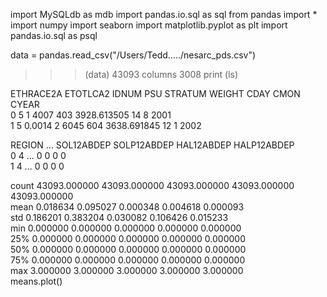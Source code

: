 import MySQLdb as mdb
import pandas.io.sql as sql
from pandas import *
import numpy
import seaborn
import matplotlib.pyplot as plt
import pandas.io.sql as psql

data = pandas.read_csv("/Users/Tedd...../nesarc_pds.csv")
>>> (data)
43093
>>> columns
3008
>>> print (ls)

 ETHRACE2A ETOTLCA2  IDNUM   PSU  STRATUM       WEIGHT  CDAY  CMON  CYEAR  \
0          5               1  4007      403  3928.613505    14     8   2001   
1          5   0.0014      2  6045      604  3638.691845    12     1   2002   

   REGION      ...       SOL12ABDEP  SOLP12ABDEP  HAL12ABDEP  HALP12ABDEP  \
0       4      ...                0            0           0            0   
1       4      ...                0            0           0            0   


>>>

count  43093.000000  43093.000000  43093.000000  43093.000000  43093.000000   
mean       0.018634      0.095027      0.000348      0.004618      0.000093   
std        0.186201      0.383204      0.030082      0.106426      0.015233   
min        0.000000      0.000000      0.000000      0.000000      0.000000   
25%        0.000000      0.000000      0.000000      0.000000      0.000000   
50%        0.000000      0.000000      0.000000      0.000000      0.000000   
75%        0.000000      0.000000      0.000000      0.000000      0.000000   
max        3.000000      3.000000      3.000000      3.000000      3.000000  
means.plot()
